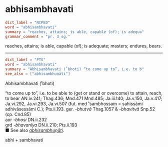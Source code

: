 # abhisambhavati

``` toml
dict_label = "NCPED"
word = "abhisambhavati"
summary = "reaches, attains; is able, capable (of); is adequa"
grammar_comment = "pr. 3 sg."
```

reaches, attains; is able, capable (of); is adequate; masters; endures, bears.

--------------------

``` toml
dict_label = "PTS"
word = "abhisambhavati"
summary = "Abhisambhavati (˚bhoti) “to come up to”, i.e. to b"
see_also = ["abhisambhuṇāti"]
```

Abhisambhavati (˚bhoti)

“to come up to”, i.e. to be able to (get or stand or overcome) to attain, reach, to bear AN.iv.241; Thag.436; Mnd.471 Mnd.485; Ja.iii.140; Ja.v.150, Ja.v.417; Ja.vi.292, Ja.vi.293, Ja.vi.507 (fut. med ˚sambhossaṃ = sahissāmi adhivāsessāmi C.); Pts.ii.193. ger. *\-bhutvā* Thag.1057 & *\-bhavitvā* Snp.52 (cp. Cnd.85)  
aor *\-bhosi* DN.ii.232  
grd *\-bhavanīya* DN.ii.210; Pts.ii.193  
■ See also *[abhisambhuṇāti](abhisambhuṇāti.md)*.

abhi \+ sambhavati

